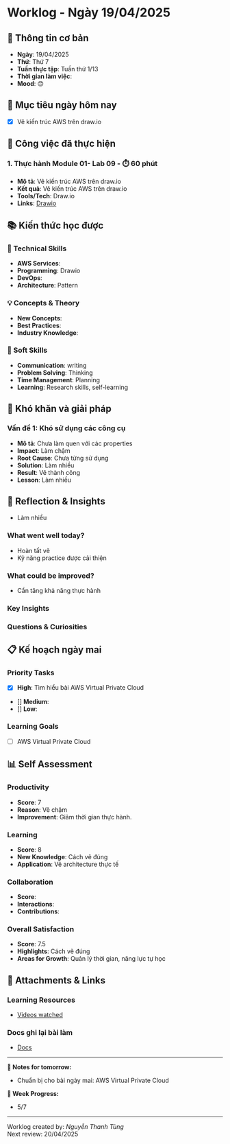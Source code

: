 # Worklog - Ngày 19/04/2025

## 📅 Thông tin cơ bản
- **Ngày**: 19/04/2025
- **Thứ**: Thứ 7
- **Tuần thực tập**: Tuần thứ 1/13
- **Thời gian làm việc**: 
- **Mood**: 😊

## 🎯 Mục tiêu ngày hôm nay
- [x] Vẽ kiến trúc AWS trên draw.io

## 💼 Công việc đã thực hiện

### 1. Thực hành Module 01- Lab 09 - ⏱️ 60 phút
- **Mô tả**: Vẽ kiến trúc AWS trên draw.io
- **Kết quả**: Vẽ kiến trúc AWS trên draw.io
- **Tools/Tech**: Draw.io
- **Links**: [Drawio](https://drive.google.com/file/d/1D0hiLJq7aTpM6dbXh6OiovuUqYXncNln/view?usp=sharing)

## 📚 Kiến thức học được

### 🔧 Technical Skills
- **AWS Services**: 
- **Programming**: Drawio
- **DevOps**: 
- **Architecture**: Pattern

### 💡 Concepts & Theory
- **New Concepts**: 
- **Best Practices**: 
- **Industry Knowledge**: 

### 🤝 Soft Skills
- **Communication**: writing
- **Problem Solving**: Thinking
- **Time Management**: Planning
- **Learning**: Research skills, self-learning

## 🚧 Khó khăn và giải pháp
### Vấn đề 1: Khó sử dụng các công cụ
- **Mô tả**: Chưa làm quen với các properties
- **Impact**: Làm chậm
- **Root Cause**: Chưa từng sử dụng
- **Solution**: Làm nhiều
- **Result**: Vẽ thành công
- **Lesson**: Làm nhiều

## 💭 Reflection & Insights
- Làm nhiều

### What went well today?
- Hoàn tất vẽ
- Kỹ năng practice được cải thiện

### What could be improved?
- Cần tăng khả năng thực hành

### Key Insights


### Questions & Curiosities

## 📋 Kế hoạch ngày mai

### Priority Tasks
- [x] **High**: Tìm hiểu bài AWS Virtual Private Cloud
- [] **Medium**: 
- [] **Low**: 

### Learning Goals
- [ ] AWS Virtual Private Cloud

## 📊 Self Assessment

### Productivity
- **Score**: 7
- **Reason**: Vẽ chậm
- **Improvement**: Giảm thời gian thực hành.

### Learning
- **Score**: 8
- **New Knowledge**: Cách vẽ đúng
- **Application**: Vẽ architecture thực tế

### Collaboration
- **Score**: 
- **Interactions**: 
- **Contributions**: 

### Overall Satisfaction
- **Score**: 7.5
- **Highlights**: Cách vẽ đúng
- **Areas for Growth**: Quản lý thời gian, năng lực tự học


## 📎 Attachments & Links

### Learning Resources
- [Videos watched](https://www.youtube.com/watch?v=l8isyDe-GwY&list=PLahN4TLWtox2a3vElknwzU_urND8hLn1i&index=2)

### Docs ghi lại bài làm
- [Docs](https://drive.google.com/file/d/1D0hiLJq7aTpM6dbXh6OiovuUqYXncNln/view?usp=sharing)

---

**📝 Notes for tomorrow:**
- Chuẩn bị cho bài ngày mai: AWS Virtual Private Cloud

**🎯 Week Progress:**
- 5/7

---
Worklog created by: *Nguyễn Thanh Tùng*  
Next review: 20/04/2025
